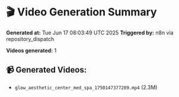 # 🎬 Video Generation Summary

**Generated at:** Tue Jun 17 08:03:49 UTC 2025
**Triggered by:** n8n via repository_dispatch

**Videos generated:** 1

## 📹 Generated Videos:
- `glow_aesthetic_center_med_spa_1750147377289.mp4` (2.3M)
